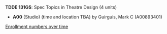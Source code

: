 **TDDE 131GS**: Spec Topics in Theatre Design (4 units)

- **A00** (Studio) (time and location TBA) by Guirguis, Mark C (A00893401)

[Enrollment numbers over time](./TDDE131GS.tsv)
